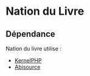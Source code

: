 Nation du Livre
====================

Dépendance
---------------
Nation du livre utilise :
* [KernelPHP](https://github.com/openify/Kernel)
* [Abisource](http://abisource.com/wiki/Install_on_Ubuntu)


